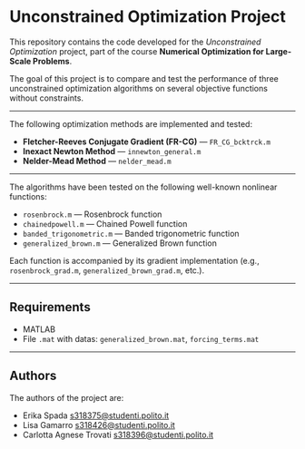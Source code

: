 # Unconstrained Optimization Project

This repository contains the code developed for the *Unconstrained Optimization* project, part of the course **Numerical Optimization for Large-Scale Problems**.

The goal of this project is to compare and test the performance of three unconstrained optimization algorithms on several objective functions without constraints.

---

The following optimization methods are implemented and tested:

- **Fletcher-Reeves Conjugate Gradient (FR-CG)** — `FR_CG_bcktrck.m`
- **Inexact Newton Method** — `innewton_general.m`
- **Nelder-Mead Method** — `nelder_mead.m`

---

The algorithms have been tested on the following well-known nonlinear functions:

- `rosenbrock.m` — Rosenbrock function  
- `chainedpowell.m` — Chained Powell function  
- `banded_trigonometric.m` — Banded trigonometric function  
- `generalized_brown.m` — Generalized Brown function

Each function is accompanied by its gradient implementation (e.g., `rosenbrock_grad.m`, `generalized_brown_grad.m`, etc.).

---

## Requirements
- MATLAB
- File `.mat` with datas: `generalized_brown.mat`, `forcing_terms.mat`

---
## Authors
The authors of the project are:
- Erika Spada s318375@studenti.polito.it
- Lisa Gamarro s318426@studenti.polito.it 
- Carlotta Agnese Trovati s318396@studenti.polito.it 




